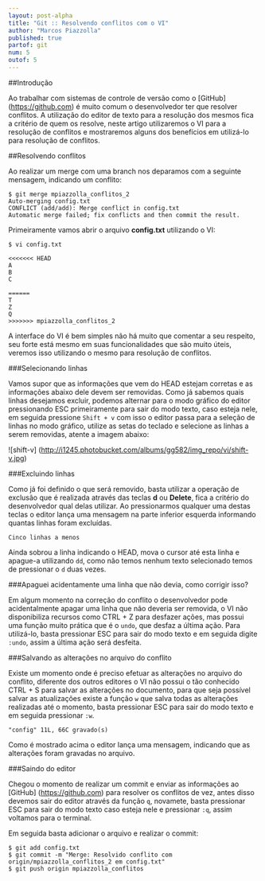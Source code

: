 ```yaml
---
layout: post-alpha
title: "Git :: Resolvendo conflitos com o VI"
author: "Marcos Piazzolla"
published: true
partof: git
num: 5
outof: 5
---
```


##Introdução

Ao trabalhar com sistemas de controle de versão como o [GitHub] (https://github.com) é muito comum 
o desenvolvedor ter que resolver conflitos. A utilização do editor de texto para a resolução dos mesmos
fica a critério de quem os resolve, neste artigo utilizaremos o VI para a resolução de conflitos
e mostraremos alguns dos benefícios em utilizá-lo para resolução de conflitos.

##Resolvendo conflitos

Ao realizar um merge com uma branch nos deparamos com a seguinte mensagem, indicando um conflito:
	
    $ git merge mpiazzolla_conflitos_2
	Auto-merging config.txt
	CONFLICT (add/add): Merge conflict in config.txt
	Automatic merge failed; fix conflicts and then commit the result.
 
Primeiramente vamos abrir o arquivo __config.txt__ utilizando o VI:

	$ vi config.txt
	
	<<<<<<< HEAD
	A
	B
	C
	
	======
	T
	Z
	Q
	>>>>>>> mpiazzolla_conflitos_2
	 
A interface do VI é bem simples não há muito que comentar a seu respeito, seu forte está mesmo
em suas funcionalidades que são muito úteis, veremos isso utilizando o mesmo para resolução de conflitos. 

###Selecionando linhas

Vamos supor que as informações que vem do HEAD estejam corretas e as informações abaixo dele devem
ser removidas. Como já sabemos quais linhas desejamos excluir, podemos alternar para o modo gráfico do
editor pressionando ESC primeiramente para sair do modo texto, caso esteja nele, em seguida pressione
`Shift + v` com isso o editor passa para a seleção de linhas no modo gráfico, utilize as setas do 
teclado e selecione as linhas a serem removidas, atente a imagem abaixo:

![shift-v] (http://i1245.photobucket.com/albums/gg582/img_repo/vi/shift-v.jpg)

###Excluindo linhas

Como já foi definido o que será removido, basta utilizar a operação de exclusão que é realizada através das
teclas __d__ ou __Delete__, fica a critério do desenvolvedor qual delas utilizar. Ao pressionarmos qualquer uma
destas teclas o editor lança uma mensagem na parte inferior esquerda informando quantas linhas foram excluídas.

	Cinco linhas a menos

Ainda sobrou a linha indicando o HEAD, mova o cursor até esta linha e apague-a utilizando `dd`,
como não temos nenhum texto selecionado temos de pressionar o `d` duas vezes.

###Apaguei acidentamente uma linha que não devia, como corrigir isso?

Em algum momento na correção do conflito o desenvolvedor pode acidentalmente apagar uma linha que
não deveria ser removida, o VI não disponibiliza recursos como CTRL + Z para desfazer ações, mas
possui uma função muito prática que é o `undo`, que desfaz a última ação. Para utilizá-lo, basta pressionar 
ESC para sair do modo texto e em seguida digite `:undo`, assim a última ação será desfeita.

###Salvando as alterações no arquivo do conflito

Existe um momento onde é preciso efetuar as alterações no arquivo do conflito, diferente dos outros editores 
o VI não possui o tão conhecido CTRL + S para salvar as alterações no documento, para que seja
possível salvar as atualizações existe a função `w` que salva todas as alterações realizadas até o momento, 
basta pressionar ESC para sair do modo texto e em seguida pressionar `:w`.

	"config" 11L, 66C gravado(s)

Como é mostrado acima o editor lança uma mensagem, indicando que as alterações foram gravadas no arquivo.

###Saindo do editor

Chegou o momento de realizar um commit e enviar as informações ao [GitHub] (https://github.com) para
resolver os conflitos de vez, antes disso devemos sair do editor através da função `q`, novamete, basta
pressionar ESC para sair do modo texto caso esteja nele e pressionar `:q`, assim voltamos para o terminal.

Em seguida basta adicionar o arquivo e realizar o commit:
	
	$ git add config.txt
	$ git commit -m "Merge: Resolvido conflito com origin/mpiazzolla_conflitos_2 em config.txt"
	$ git push origin mpiazzolla_conflitos